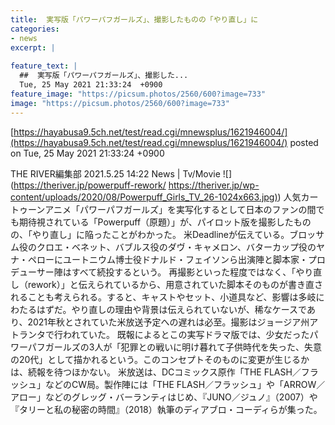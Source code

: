```yaml
---
title:  実写版「パワーパフガールズ」、撮影したものの「やり直し」に  
categories:
- news
excerpt: |
  
feature_text: |
  ##  実写版「パワーパフガールズ」、撮影した...
  Tue, 25 May 2021 21:33:24  +0900
feature_image: "https://picsum.photos/2560/600?image=733"
image: "https://picsum.photos/2560/600?image=733"
---
```


[https://hayabusa9.5ch.net/test/read.cgi/mnewsplus/1621946004/](https://hayabusa9.5ch.net/test/read.cgi/mnewsplus/1621946004/)
posted on Tue, 25 May 2021 21:33:24  +0900

<!--more-->

THE RIVER編集部 2021.5.25 14:22 News | Tv/Movie ![](https://theriver.jp/powerpuff-rework/ [https://theriver.jp/wp-content/uploads/2020/08/Powerpuff_Girls_TV_26-1024x663.jpg)](https://theriver.jp/wp-content/uploads/2020/08/Powerpuff_Girls_TV_26-1024x663.jpg)) 人気カートゥーンアニメ「パワーパフガールズ」を実写化するとして日本のファンの間でも期待視されている「Powerpuff（原題）」が、パイロット版を撮影したものの、「やり直し」に陥ったことがわかった。 米Deadlineが伝えている。ブロッサム役のクロエ・ベネット、バブルス役のダヴ・キャメロン、バターカップ役のヤナ・ペローにユートニウム博士役ドナルド・フェイソンら出演陣と脚本家・プロデューサー陣はすべて続投するという。 再撮影といった程度ではなく、「やり直し（rework）」と伝えられているから、用意されていた脚本そのものが書き直されることも考えられる。すると、キャストやセット、小道具など、影響は多岐にわたるはずだ。やり直しの理由や背景は伝えられていないが、稀なケースであり、2021年秋とされていた米放送予定への遅れは必至。撮影はジョージア州アトランタで行われていた。 既報によるとこの実写ドラマ版では、少女だったパワーパフガールズの3人が「犯罪との戦いに明け暮れて子供時代を失った、失意の20代」として描かれるという。このコンセプトそのものに変更が生じるかは、続報を待つほかない。 米放送は、DCコミックス原作「THE FLASH／フラッシュ」などのCW局。製作陣には「THE FLASH／フラッシュ」や「ARROW／アロー」などのグレッグ・バーランティはじめ、『JUNO／ジュノ』（2007）や『タリーと私の秘密の時間』（2018）執筆のディアブロ・コーディらが集った。
